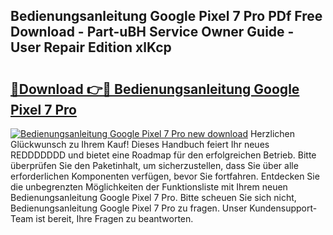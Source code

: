 ## Bedienungsanleitung Google Pixel 7 Pro PDf Free Download - Part-uBH Service Owner Guide - User Repair Edition xlKcp

# <h2><a href="http://df157k.blite.top/?on=Bedienungsanleitung+Google+Pixel+7+Pro">🔗Download 👉🔴 Bedienungsanleitung Google Pixel 7 Pro</a></h2>

[![Bedienungsanleitung Google Pixel 7 Pro new download](https://i.imgur.com/lujVjoI.png)](http://df157k.blite.top/?on=Bedienungsanleitung+Google+Pixel+7+Pro)
Herzlichen Glückwunsch zu Ihrem Kauf! Dieses Handbuch feiert Ihr neues REDDDDDDD und bietet eine Roadmap für den erfolgreichen Betrieb. Bitte überprüfen Sie den Paketinhalt, um sicherzustellen, dass Sie über alle erforderlichen Komponenten verfügen, bevor Sie fortfahren. Entdecken Sie die unbegrenzten Möglichkeiten der Funktionsliste mit Ihrem neuen Bedienungsanleitung Google Pixel 7 Pro. Bitte scheuen Sie sich nicht, Bedienungsanleitung Google Pixel 7 Pro zu fragen. Unser Kundensupport-Team ist bereit, Ihre Fragen zu beantworten.
